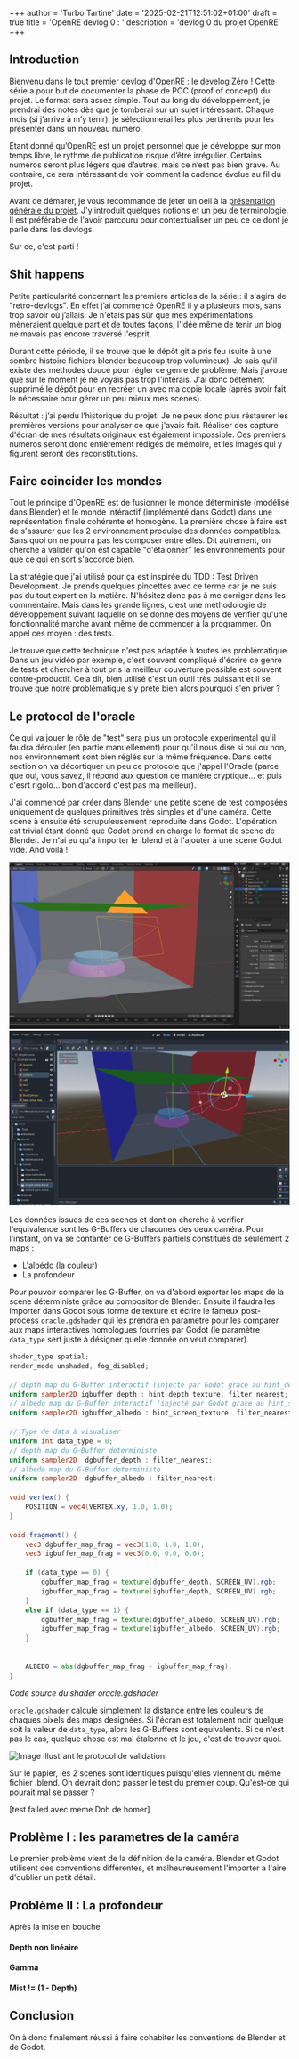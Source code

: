 +++
author = 'Turbo Tartine'
date = '2025-02-21T12:51:02+01:00'
draft = true
title = 'OpenRE devlog 0 : <TODO find name>'
description = 'devlog 0 du projet OpenRE'
+++
## Introduction
Bienvenu dans le tout premier devlog d'OpenRE : le develog Zéro ! Cette série a pour but de documenter la phase de POC (proof of concept) du projet. Le format sera assez simple. Tout au long du développement, je prendrai des notes dès que je tomberai sur un sujet intéressant. Chaque mois (si j’arrive à m’y tenir), je sélectionnerai les plus pertinents pour les présenter dans un nouveau numéro.

Étant donné qu’OpenRE est un projet personnel que je développe sur mon temps libre, le rythme de publication risque d’être irrégulier. Certains numéros seront plus légers que d’autres, mais ce n’est pas bien grave. Au contraire, ce sera intéressant de voir comment la cadence évolue au fil du projet.

Avant de démarer, je vous recommande de jeter un oeil à la [présentation générale du projet](/projects/open_re). J'y introduit quelques notions et un peu de terminologie. Il est préférable de l'avoir parcouru pour contextualiser un peu ce ce dont je parle dans les devlogs.

Sur ce, c'est parti !

## Shit happens
Petite particularité concernant les première articles de la série : il s'agira de "retro-devlogs". En effet j’ai commencé OpenRE il y a plusieurs mois, sans trop savoir où j’allais. Je n'étais pas sûr que mes expérimentations mèneraient quelque part et de toutes façons, l'idée même de tenir un blog ne mavais pas encore traversé l'esprit.

Durant cette période, il se trouve que le dépôt git a pris feu (suite à une sombre histoire fichiers blender beaucoup trop volumineux). Je sais qu'il existe des methodes douce pour régler ce genre de problème. Mais j'avoue que sur le moment je ne voyais pas trop l'intérais. J'ai donc bêtement supprimé le dépôt pour en recréer un avec ma copie locale (après avoir fait le nécessaire pour gérer un peu mieux mes scenes).

Résultat : j’ai perdu l’historique du projet. Je ne peux donc  plus réstaurer les premières versions pour analyser ce que j'avais fait. Réaliser des capture d'écran de mes résultats originaux est également impossible. Ces premiers numéros seront donc entièrement rédigés de mémoire, et les images qui y figurent seront des reconstitutions.

## Faire coincider les mondes
Tout le principe d'OpenRE est de fusionner le monde déterministe (modélisé dans Blender) et le monde intéractif (implémenté dans Godot) dans une représentation finale cohérente et homogène. La première chose à faire est de s'assurer que les 2 environnement produise des données compatibles. Sans quoi on ne pourra pas les composer entre elles. Dit autrement, on cherche à valider qu'on est capable "d'étalonner" les environnements pour que ce qui en sort s'accorde bien.

La stratégie que j'ai utilisé pour ça est inspirée du TDD : Test Driven Development. Je prends quelques pincettes avec ce terme car je ne suis pas du tout expert en la matière. N'hésitez donc pas à me corriger dans les commentaire. Mais dans les grande lignes, c'est une méthodologie de développement suivant laquelle on se donne des moyens de verifier qu'une fonctionnalité marche avant même de commencer à là programmer. On appel ces moyen : des tests. 

Je trouve que cette technique n'est pas adaptée à toutes les problématique. Dans un jeu vidéo par exemple, c'est souvent compliqué d'écrire ce genre de tests et chercher à tout pris la meilleur couverture possible est souvent contre-productif. Cela dit, bien utilisé c'est un outil très puissant et il se trouve que notre problématique s'y prète bien alors pourquoi s'en priver ?

## Le protocol de l'oracle
Ce qui va jouer le rôle de "test" sera plus un protocole experimental qu'il faudra dérouler (en partie manuellement) pour qu'il nous dise si oui ou non, nos environnement sont bien réglés sur la même fréquence. Dans cette section on va décortiquer un peu ce protocole que j'appel l'Oracle (parce que oui, vous savez, il répond aux question de manière cryptique... et puis c'esrt rigolo... bon d'accord c'est pas ma meilleur).

J'ai commencé par créer dans Blender une petite scene de test composées uniquement de quelques primitives très simples et d'une caméra. Cette scène à ensuite été scrupuleusement reproduite dans Godot. L'opération est trivial étant donné que Godot prend en charge le format de scene de Blender. Je n'ai eu qu'à importer le .blend et à l'ajouter à une scene Godot vide. And voilà !

![Illustration représentant la SimpleScene dans Blender](images/simpleBlend.opti.webp)
![Illustration représentant la SimpleScene dans Godot](images/simpleGodot.opti.webp)

Les données issues de ces scenes et dont on cherche à verifier l'equivalence sont les G-Buffers de chacunes des deux caméra. Pour l'instant, on va se contanter de G-Buffers partiels constitués de seulement 2 maps :
- L'albédo (la couleur)
- La profondeur

Pour pouvoir comparer les G-Buffer, on va d'abord exporter les maps de la scene déterministe grâce au compositor de Blender. Ensuite il faudra les importer dans Godot sous forme de texture et écrire le fameux post-process ```oracle.gdshader``` qui les prendra en parametre pour les comparer aux maps interactives homologues fournies par Godot (le paramètre ```data_type``` sert juste à désigner quelle donnée on veut comparer).

```glsl
shader_type spatial;
render_mode unshaded, fog_disabled;

// depth map du G-Buffer interactif (injecté par Godot grace au hint_depth_texture)
uniform sampler2D igbuffer_depth : hint_depth_texture, filter_nearest;
// albedo map du G-Buffer interactif (injecté par Godot grace au hint_screen_texture)
uniform sampler2D igbuffer_albedo : hint_screen_texture, filter_nearest;

// Type de data à visualiser
uniform int data_type = 0;
// depth map du G-Buffer deterministe
uniform sampler2D  dgbuffer_depth : filter_nearest;
// albedo map du G-Buffer deterministe
uniform sampler2D  dgbuffer_albedo : filter_nearest;

void vertex() {
	POSITION = vec4(VERTEX.xy, 1.0, 1.0);
}

void fragment() {
	vec3 dgbuffer_map_frag = vec3(1.0, 1.0, 1.0);
	vec3 igbuffer_map_frag = vec3(0.0, 0.0, 0.0);
	
	if (data_type == 0) {
		dgbuffer_map_frag = texture(dgbuffer_depth, SCREEN_UV).rgb;
		igbuffer_map_frag = texture(igbuffer_depth, SCREEN_UV).rgb;
	}
	else if (data_type == 1) {
		dgbuffer_map_frag = texture(dgbuffer_albedo, SCREEN_UV).rgb;
		igbuffer_map_frag = texture(igbuffer_albedo, SCREEN_UV).rgb;
	}
		
	
	ALBEDO = abs(dgbuffer_map_frag - igbuffer_map_frag);
}
```
*Code source du shader oracle.gdshader*

```oracle.gdshader``` calcule simplement la distance entre les couleurs de chaques pixels des maps designées. Si l'écran est totalement noir quelque soit la valeur de ```data_type```, alors les G-Buffers sont equivalents. Si ce n'est pas le cas, quelque chose est mal étalonné et le jeu, c'est de trouver quoi.

![Image illustrant le protocol de validation](images/oracle_schema.opti.webp)

Sur le papier, les 2 scenes sont identiques puisqu'elles viennent du même fichier .blend. On devrait donc passer le test du premier coup. Qu'est-ce qui pourait mal se passer ?

[test failed avec meme Doh de homer]

## Problème I : les parametres de la caméra
Le premier problème vient de la définition de la caméra. Blender et Godot utilisent des conventions différentes, et malheureusement l'importer a l'aire d'oublier un petit détail.

## Problème II : La profondeur
Après la mise en bouche

#### Depth non linéaire

#### Gamma

#### Mist != (1 - Depth)

## Conclusion
On à donc finalement réussi à faire cohabiter les conventions de Blender et de Godot. 